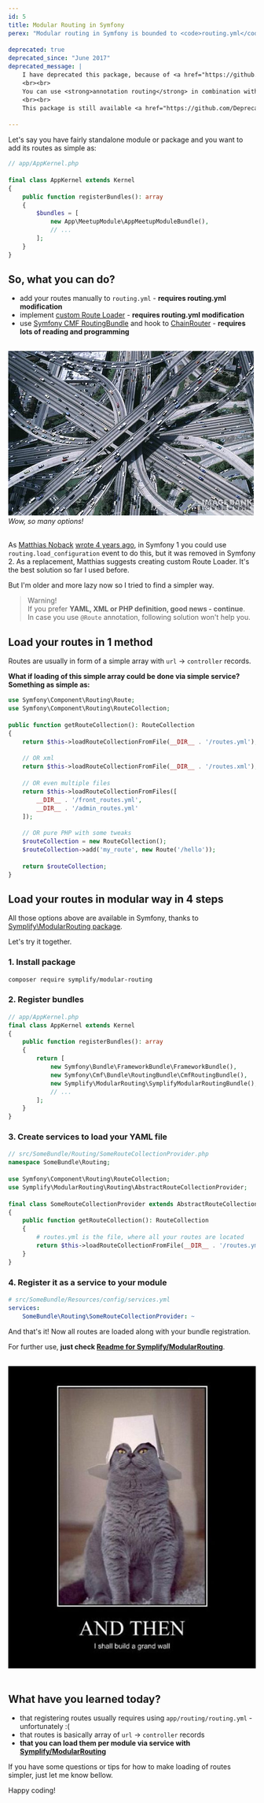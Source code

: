 ```yaml
---
id: 5
title: Modular Routing in Symfony
perex: "Modular routing in Symfony is bounded to <code>routing.yml</code>. Adding few lines for each new module can create large mess. Can we make it bit simpler? Sure we do and I will show you how."

deprecated: true
deprecated_since: "June 2017"
deprecated_message: |
    I have deprecated this package, because of <a href="https://github.com/Symplify/Symplify/issues/181">feedback that it is not useful</a> and low download rates (under 2 000 in 2 years).
    <br><br>
    You can use <strong>annotation routing</strong> in combination with <strong><a href="/blog/2017/05/07/how-to-refactor-to-new-dependency-injection-features-in-symfony-3-3/#4-use-psr-4-based-service-autodiscovery-and-registration">PSR-4 controller autodiscovery</a></strong> since <strong>Symfony 3.3</strong> and with <a href="https://github.com/symfony/symfony/pull/23044">routing annotation loader enabled by default</a> since <strong>Symfony 3.4</strong>.
    <br><br>
    This package is still available <a href="https://github.com/DeprecatedPackages/SymfonyModularRouting">here for inspiration</a> though.

---
```


Let's say you have fairly standalone module or package and you want to add its routes as simple as:

```php
// app/AppKernel.php

final class AppKernel extends Kernel
{
    public function registerBundles(): array
    {
        $bundles = [
            new App\MeetupModule\AppMeetupModuleBundle(),
            // ...
        ];
    }
}
```

## So, what you can do?

- add your routes manually to `routing.yml` - **requires routing.yml modification**
- implement [custom Route Loader](https://symfony.com/doc/current/cookbook/routing/custom_route_loader.html) - **requires routing.yml modification**
- use [Symfony CMF RoutingBundle](https://github.com/symfony-cmf/RoutingBundle) and hook to [ChainRouter](https://symfony.com/doc/current/cmf/components/routing/chain.html) - **requires lots of reading and programming**

<br>

<div class="text-center">
    <img src="/assets/images/posts/2016/modular-router/mess.jpg" alt="Wow, so many options!">
    <br>
    <em>Wow, so many options!</em>
</div>

<br>

As [Matthias Noback](https://twitter.com/matthiasnoback) [wrote 4 years ago](http://php-and-symfony.matthiasnoback.nl/2012/01/symfony2-dynamically-add-routes/), in Symfony 1 you could use `routing.load_configuration` event to do this, but it was removed in Symfony 2. As a replacement, Matthias suggests creating custom Route Loader. It's the best solution so far I used before.

But I'm older and more lazy now so I tried to find a simpler way.

> Warning!<br>
> If you prefer **YAML, XML or PHP definition, good news - continue**.<br>
> In case you use `@Route` annotation, following solution won't help you.


## Load your routes in 1 method

Routes are usually in form of a simple array with `url` → `controller` records.

**What if loading of this simple array could be done via simple service? Something as simple as:**

```php
use Symfony\Component\Routing\Route;
use Symfony\Component\Routing\RouteCollection;

public function getRouteCollection(): RouteCollection
{
    return $this->loadRouteCollectionFromFile(__DIR__ . '/routes.yml');

    // OR xml
    return $this->loadRouteCollectionFromFile(__DIR__ . '/routes.xml');

    // OR even multiple files
    return $this->loadRouteCollectionFromFiles([
        __DIR__ . '/front_routes.yml',
        __DIR__ . '/admin_routes.yml'
    ]);

    // OR pure PHP with some tweaks
    $routeCollection = new RouteCollection();
    $routeCollection->add('my_route', new Route('/hello'));

    return $routeCollection;
}
```

## Load your routes in modular way in 4 steps

All those options above are available in Symfony, thanks to [Symplify\ModularRouting package](https://github.com/Symplify/ModularRouting).

Let's try it together.

### 1. Install package

```bash
composer require symplify/modular-routing
```

### 2. Register bundles

```php
// app/AppKernel.php
final class AppKernel extends Kernel
{
    public function registerBundles(): array
    {
        return [
            new Symfony\Bundle\FrameworkBundle\FrameworkBundle(),
            new Symfony\Cmf\Bundle\RoutingBundle\CmfRoutingBundle(),
            new Symplify\ModularRouting\SymplifyModularRoutingBundle(),
            // ...
        ];
    }
}
```

### 3. Create services to load your YAML file

```php
// src/SomeBundle/Routing/SomeRouteCollectionProvider.php
namespace SomeBundle\Routing;

use Symfony\Component\Routing\RouteCollection;
use Symplify\ModularRouting\Routing\AbstractRouteCollectionProvider;

final class SomeRouteCollectionProvider extends AbstractRouteCollectionProvider
{
    public function getRouteCollection(): RouteCollection
    {
        # routes.yml is the file, where all your routes are located
        return $this->loadRouteCollectionFromFile(__DIR__ . '/routes.yml');
    }
}
```

### 4. Register it as a service to your module

```yaml
# src/SomeBundle/Resources/config/services.yml
services:
    SomeBundle\Routing\SomeRouteCollectionProvider: ~
```

And that's it! Now all routes are loaded along with your bundle registration.


For further use, **just check [Readme for Symplify/ModularRouting](https://github.com/Symplify/ModularRouting)**.


<br>

<div class="text-center">
    <img src="/assets/images/posts/2016/modular-router/you-are-king.jpg">
</div>

<br>

## What have you learned today?

- that registering routes usually requires using `app/routing/routing.yml` - unfortunately :(
- that routes is basically array of `url` → `controller` records
- **that you can load them per module via service with [Symplify/ModularRouting](https://github.com/Symplify/ModularRouting)**


If you have some questions or tips for how to make loading of routes simpler, just let me know bellow.

Happy coding!

